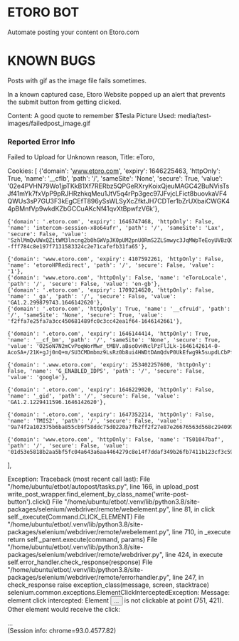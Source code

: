 # ETORO BOT

Automate posting your content on Etoro.com


# KNOWN BUGS
Posts with gif as the image file fails sometimes.

In a known captured case, Etoro Website popped up an alert that prevents the submit button from getting clicked.

Content: A good quote to remember $Tesla
Picture Used: media/test-images/failedpost_image.gif

### Reported Error Info
Failed to Upload for Unknown reason, Title: eToro, 

Cookies: [
    {'domain': 'www.etoro.com', 'expiry': 1646225463, 'httpOnly': True, 'name': '__cflb', 'path': '/', 'sameSite': 'None', 'secure': True, 'value': '02e4PVHN79Wo1jpTKkB1Xf7RERbz5QPGeRXryKoixQjeuMAGC42BuNVisTsJf41mYk7fxVpP9pRJHRzhkqMeu1JtV5q4rPp3gec97JFvjcLFict8buovkaVF4QWUs3sP7GU3F3kEgCEfT896ySsWLSyXcZfktJH7CDTer1bZrUXbaiCWGK44pBMnfVp9wkdKZbGCCuAKcNf41qvXtBpwfzV6k'},

    {'domain': '.etoro.com', 'expiry': 1646747468, 'httpOnly': False, 'name': 'intercom-session-x8o64ufr', 'path': '/', 'sameSite': 'Lax', 'secure': False, 'value': 'SzhlMmQvUWxQZitWM3lncng2b0hGWVpJK0pUM2pnU0RmS2ZLSmwyc3JqMWpTeEoyUVBzQ09nTE1xNER2bEh6Yy0tbTkvanVZdjhHdjB2dVV1TjI2Y1F3dz09--fff784c8e197f7131583324c2e71cafefb31fa65'},

    {'domain': 'www.etoro.com', 'expiry': 4107592261, 'httpOnly': False, 'name': 'etoroHPRedirect', 'path': '/', 'secure': False, 'value': '1'},
    {'domain': 'www.etoro.com', 'httpOnly': False, 'name': 'eToroLocale', 'path': '/', 'secure': False, 'value': 'en-gb'},
    {'domain': '.etoro.com', 'expiry': 1709214620, 'httpOnly': False, 'name': '_ga', 'path': '/', 'secure': False, 'value': 'GA1.2.299879743.1646142620'},
    {'domain': '.etoro.com', 'httpOnly': True, 'name': '__cfruid', 'path': '/', 'sameSite': 'None', 'secure': True, 'value': 'f2ffa7e25fa7a3cc450681489fc0c3cc42ea1f64-1646142661'},

    {'domain': '.etoro.com', 'expiry': 1646144414, 'httpOnly': True, 'name': '__cf_bm', 'path': '/', 'sameSite': 'None', 'secure': True, 'value': 'O2SoN7N2mCvPoqWorMwr_tMBV.aBsoOvHNclPzFlJLk-1646142614-0-AcoSA+/21K+gJj0nQ+m/SU3CMDmbmz9LsRz0b8ui4HWDtDAmQdvP0UkEfwg9k5supdLCbPfj3Jq59rAX5IE0ACjtkZJO1P7xNhle+wy1ZQwxCloZK3DlVbkrZ+r3xuVglzCB+2ex3bC+idBlVJxLAmWDFZCVBxZU/gFBoLZv5APQQ0559Azobv4Q6ChioYcuGA=='},

    {'domain': '.www.etoro.com', 'expiry': 253402257600, 'httpOnly': False, 'name': 'G_ENABLED_IDPS', 'path': '/', 'secure': False, 'value': 'google'},

    {'domain': '.etoro.com', 'expiry': 1646229020, 'httpOnly': False, 'name': '_gid', 'path': '/', 'secure': False, 'value': 'GA1.2.1229411596.1646142620'},

    {'domain': '.etoro.com', 'expiry': 1647352214, 'httpOnly': False, 'name': 'TMIS2', 'path': '/', 'secure': False, 'value': '9a74f2a102375b6ba855cb9f58ddc75d0220a7fb2ff2f27e87e26676563d568c2940998ff9040b6befa1699466f5b09986ce3b79a71eaa764038686ab5b59d9af2ec06e743fbda02da7a60805e8e84e54ed03b66c94c4a7273c637e320713c28016eac86a86dc6883911c3166ac574f8f1c03866afc81b86597e2624080b93'},

    {'domain': 'www.etoro.com', 'httpOnly': False, 'name': 'TS01047baf', 'path': '/', 'secure': False, 'value': '01d53e5818b2aa5bf5fc04a643a6aa4464279c8e14f7ddaf349b26fb7411b123cf3c591de4afeff64e19ac54f68e01d7d535d11928'}

],

Exception: Traceback (most recent call last):
      File "/home/ubuntu/etbot/autopost/tasks.py", line 166, in upload_post
        write_post_wrapper.find_element_by_class_name('write-post-button').click()
      File "/home/ubuntu/etbot/.venv/lib/python3.8/site-packages/selenium/webdriver/remote/webelement.py", line 81, in click
        self._execute(Command.CLICK_ELEMENT)
      File "/home/ubuntu/etbot/.venv/lib/python3.8/site-packages/selenium/webdriver/remote/webelement.py", line 710, in _execute
        return self._parent.execute(command, params)
      File "/home/ubuntu/etbot/.venv/lib/python3.8/site-packages/selenium/webdriver/remote/webdriver.py", line 424, in execute
        self.error_handler.check_response(response)
      File "/home/ubuntu/etbot/.venv/lib/python3.8/site-packages/selenium/webdriver/remote/errorhandler.py", line 247, in check_response
        raise exception_class(message, screen, stacktrace)
    selenium.common.exceptions.ElementClickInterceptedException: Message: element click intercepted: Element <button _ngcontent-rsn-c71="" automation-id="write-post-popup-btn-post" class="write-post-button">...</button> is not clickable at point (751, 421). Other element would receive the click: <div _ngcontent-rsn-c62="" automation-id="auto-complete-search-result" class="auto-complete-search-result pointer active ng-star-inserted" id="1111">...</div>
      (Session info: chrome=93.0.4577.82)
